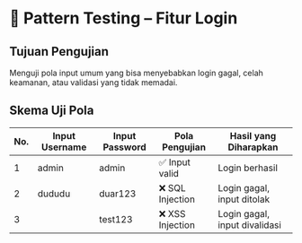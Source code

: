# 🔐 Pattern Testing – Fitur Login

## Tujuan Pengujian
Menguji pola input umum yang bisa menyebabkan login gagal, celah keamanan, atau validasi yang tidak memadai.

## Skema Uji Pola

| No. | Input Username         | Input Password         | Pola Pengujian                   | Hasil yang Diharapkan               |
|-----|------------------------|------------------------|----------------------------------|-------------------------------------|
| 1   | admin                  | admin               | ✅ Input valid                    | Login berhasil                      |
| 2   | dududu           | duar123                 | ❌ SQL Injection                  | Login gagal, input ditolak          |
| 3   | <script>alert(1)</script> | test123              | ❌ XSS Injection                 | Login gagal, input divalidasi       |

